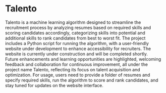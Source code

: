 # Talento
Talento is a machine learning algorithm designed to streamline the recruitment process by analyzing resumes based on required skills and scoring candidates accordingly, categorizing skills into potential and additional skills to rank candidates from best to worst fit. The project includes a Python script for running the algorithm, with a user-friendly website under development to enhance accessibility for recruiters. The website is currently under construction and will be completed shortly. Future enhancements and learning opportunities are highlighted, welcoming feedback and collaboration for continuous improvement, all under the project name Talento, reflecting its focus on talent acquisition and optimization. For usage, users need to provide a folder of resumes and specify required skills, run the algorithm to score and rank candidates, and stay tuned for updates on the website interface.

